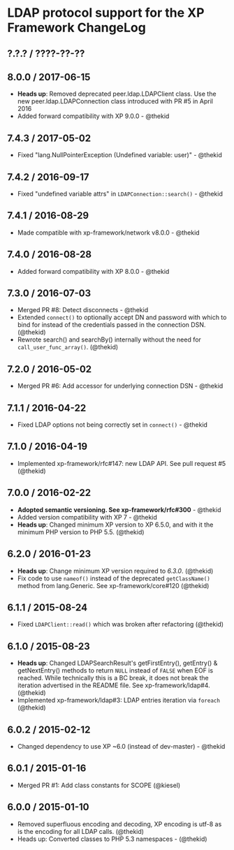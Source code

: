 LDAP protocol support for the XP Framework ChangeLog
========================================================================

## ?.?.? / ????-??-??

## 8.0.0 / 2017-06-15

* **Heads up**: Removed deprecated peer.ldap.LDAPClient class. Use the
  new peer.ldap.LDAPConnection class introduced with PR #5 in April 2016
* Added forward compatibility with XP 9.0.0 - @thekid

## 7.4.3 / 2017-05-02

* Fixed "lang.NullPointerException (Undefined variable: user)" - @thekid

## 7.4.2 / 2016-09-17

* Fixed "undefined variable attrs" in `LDAPConnection::search()` - @thekid

## 7.4.1 / 2016-08-29

* Made compatible with xp-framework/network v8.0.0 - @thekid

## 7.4.0 / 2016-08-28

* Added forward compatibility with XP 8.0.0 - @thekid

## 7.3.0 / 2016-07-03

* Merged PR #8: Detect disconnects - @thekid
* Extended `connect()` to optionally accept DN and password with which
  to bind for instead of the credentials passed in the connection DSN.
  (@thekid)
* Rewrote search() and searchBy() internally without the need for
  `call_user_func_array()`.
  (@thekid)

## 7.2.0 / 2016-05-02

* Merged PR #6: Add accessor for underlying connection DSN - @thekid

## 7.1.1 / 2016-04-22

* Fixed LDAP options not being correctly set in `connect()` - @thekid

## 7.1.0 / 2016-04-19

* Implemented xp-framework/rfc#147: new LDAP API. See pull request #5
  (@thekid)

## 7.0.0 / 2016-02-22

* **Adopted semantic versioning. See xp-framework/rfc#300** - @thekid 
* Added version compatibility with XP 7 - @thekid
* **Heads up**: Changed minimum XP version to XP 6.5.0, and with it the
  minimum PHP version to PHP 5.5.
  (@thekid)

## 6.2.0 / 2016-01-23

* **Heads up**: Change minimum XP version required to *6.3.0*.
  (@thekid)
* Fix code to use `nameof()` instead of the deprecated `getClassName()`
  method from lang.Generic. See xp-framework/core#120
  (@thekid)

## 6.1.1 / 2015-08-24

* Fixed `LDAPClient::read()` which was broken after refactoring
  (@thekid)

## 6.1.0 / 2015-08-23

* **Heads up**: Changed LDAPSearchResult's getFirstEntry(), getEntry() &
  getNextEntry() methods to return `NULL` instead of `FALSE` when EOF is
  reached. While technically this is a BC break, it does not break the
  iteration advertised in the README file. See xp-framework/ldap#4.
  (@thekid)
* Implemented xp-framework/ldap#3: LDAP entries iteration via `foreach`
  (@thekid)

## 6.0.2 / 2015-02-12

* Changed dependency to use XP ~6.0 (instead of dev-master) - @thekid

## 6.0.1 / 2015-01-16

* Merged PR #1: Add class constants for SCOPE (@kiesel)

## 6.0.0 / 2015-01-10

* Removed superfluous encoding and decoding, XP encoding is utf-8 as is
  the encoding for all LDAP calls.
  (@thekid)
* Heads up: Converted classes to PHP 5.3 namespaces - (@thekid)
